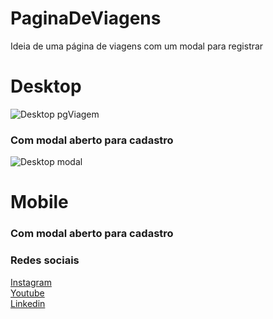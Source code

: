 # PaginaDeViagens
Ideia de uma página de viagens com um modal para registrar


<h1> Desktop </h1>

![Desktop pgViagem](https://user-images.githubusercontent.com/91435296/160871629-23a7406c-5b46-4c72-bebd-b431338a3a76.PNG)

<h3> Com modal aberto para cadastro </h3>

![Desktop modal](https://user-images.githubusercontent.com/91435296/160871810-d56891b3-3ba7-4999-b876-e4977288f298.PNG)

<h1> Mobile </h1>
<h3> Com modal aberto para cadastro </h3>

<h3> Redes sociais </h3>
<a href="https://www.instagram.com/nicolaslimadev/"> Instagram </a> <br>
<a href="https://www.youtube.com/channel/UC5_OejoYarsFy2tGA52_etg"> Youtube </a> <br>
<a href="https://www.linkedin.com/in/nicolas-lima-9a5700214/"> Linkedin </a>

